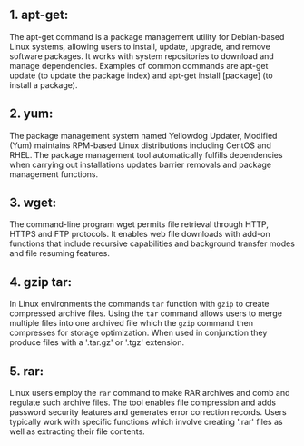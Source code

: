 ## 1. apt-get:
The apt-get command is a package management utility for Debian-based Linux systems, allowing users to install, update, upgrade, and remove software packages. It works with system repositories to download and manage dependencies. Examples of common commands are apt-get update (to update the package index) and apt-get install [package] (to install a package).

## 2. yum:
The package management system named Yellowdog Updater, Modified (Yum) maintains RPM-based Linux distributions including CentOS and RHEL. The package management tool automatically fulfills dependencies when carrying out installations updates barrier removals and package management functions.

## 3. wget:
The command-line program wget permits file retrieval through HTTP, HTTPS and FTP protocols. It enables web file downloads with add-on functions that include recursive capabilities and background transfer modes and file resuming features.

## 4. gzip tar:
In Linux environments the commands `tar` function with `gzip` to create compressed archive files. Using the `tar` command allows users to merge multiple files into one archived file which the `gzip` command then compresses for storage optimization. When used in conjunction they produce files with a '.tar.gz' or '.tgz' extension.

## 5. rar:
Linux users employ the `rar` command to make RAR archives and comb and regulate such archive files. The tool enables file compression and adds password security features and generates error correction records. Users typically work with specific functions which involve creating '.rar' files as well as extracting their file contents.
